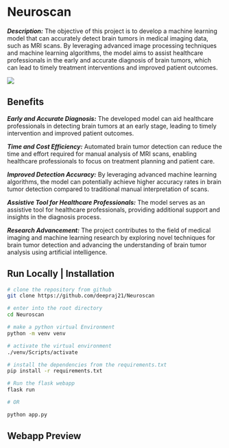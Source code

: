 # Neuroscan


**_Description:_** The objective of this project is to develop a machine learning model that can accurately detect brain tumors in medical imaging data, such as MRI scans. By leveraging advanced image processing techniques and machine learning algorithms, the model aims to assist healthcare professionals in the early and accurate diagnosis of brain tumors, which can lead to timely treatment interventions and improved patient outcomes.

<img src="https://www.statnews.com/wp-content/uploads/2022/03/AdobeStock_291628873-1024x576.jpeg" >

## Benefits

**_Early and Accurate Diagnosis:_** The developed model can aid healthcare professionals in detecting brain tumors at an early stage, leading to timely intervention and improved patient outcomes.
            
**_Time and Cost Efficiency:_** Automated brain tumor detection can reduce the time and effort required for manual analysis of MRI scans, enabling healthcare professionals to focus on treatment planning and patient care.

**_Improved Detection Accuracy:_** By leveraging advanced machine learning algorithms, the model can potentially achieve higher accuracy rates in brain tumor detection compared to traditional manual interpretation of scans.

**_Assistive Tool for Healthcare Professionals:_** The model serves as an assistive tool for healthcare professionals, providing additional support and insights in the diagnosis process.

**_Research Advancement:_** The project contributes to the field of medical imaging and machine learning research by exploring novel techniques for brain tumor detection and advancing the understanding of brain tumor analysis using artificial intelligence.

## Run Locally | Installation

```bash
# clone the repository from github
git clone https://github.com/deepraj21/Neuroscan
```
```bash
# enter into the root directory
cd Neuroscan
```
```bash
# make a python virtual Environment
python -m venv venv
```
```bash
# activate the virtual environment
./venv/Scripts/activate
```
```bash
# install the dependencies from the requirements.txt
pip install -r requirements.txt
```
```bash
# Run the flask webapp 
flask run 

# OR

python app.py
```

## Webapp Preview


